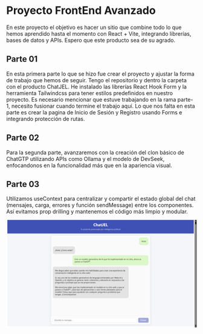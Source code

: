 #  Proyecto FrontEnd Avanzado
En este proyecto el objetivo es hacer un sitio que combine todo lo que hemos aprendido hasta el momento con React + Vite, integrando librerías, bases de datos y APIs. Espero que este producto sea de su agrado.

## Parte 01
En esta primera parte lo que se hizo fue crear el proyecto y ajustar la forma de trabajo que hemos de seguir. Tengo el repositorio y dentro la carpeta con el producto ChatJEL. He instalado las librerías React Hook Form y la herramienta Tailwindcss para tener estilos predefinidos en nuestro proyecto.
Es necesario mencionar que estuve trabajando en la rama parte-1, necesito fusionar cuando termine el trabajo aquí.
Lo que nos falta en esta parte es crear la pagina de Inicio de Sesión y Registro usando Forms e integrando protección de rutas.

## Parte 02
Para la segunda parte, avanzaremos con la creación del clon básico de ChatGTP utilizando APIs como Ollama y el modelo de DevSeek, enfocandonos en la funcionalidad más que en la apariencia visual.

## Parte 03
Utilizamos useContext para centralizar y compartir el estado global del chat (mensajes, carga, errores y función sendMessage) entre los componentes. Así evitamos prop drilling y mantenemos el código más limpio y modular.

![Código de Clase01](./img/producto.png)
